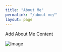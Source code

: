 ```yaml
---
title: "About Me"
permalink: "/about me/"
layout: page
---
```


Add About Me Content

![Image](https://github.com/user-attachments/assets/a7af6256-1ecc-4a6a-ba36-c9ff72e7e6e1)
